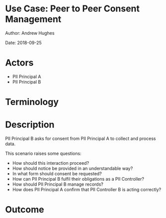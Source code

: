 # Use Case: Peer to Peer Consent Management


Author: 
Andrew Hughes

Date: 
2018-09-25

# Actors
* PII Principal A
* PII Principal B

# Terminology

# Description
PII Principal B asks for consent from PII Principal A to collect and process data. 

This scenario raises some questions:

* How should this interaction proceed?
* How should notice be provided in an understandable way?
* In what form should consent be requested?
* How can PII Principal B fulfil their obligations as a PII Controller?
* How should PII Principal B manage records?
* How does PII Principal A confirm that PII Controller B is acting correctly?

# Outcome


